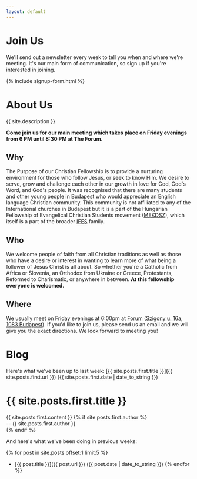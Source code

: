 ```yaml
---
layout: default
---
```


Join Us
=======

We'll send out a newsletter every week to tell you when and where we're
meeting.  It's our main form of communication, so sign up if you're
interested in joining.

{% include signup-form.html %}


About Us
========

{{ site.description }}

**Come join us for our main meeting which takes place on Friday evenings
from 6 PM until 8:30 PM at <span title="Szigony u. 16a, 1083 Budapest">
The Forum</span>.**

Why
---
The Purpose of our Christian Fellowship is to provide a nurturing
environment for those who follow Jesus, or seek to know Him.  We desire
to serve, grow and challenge each other in our growth in love for God,
God's Word, and God's people.  It was recognised that there are many
students and other young people in Budapest who would appreciate an
English language Christian community.  This community is not affiliated
to any of the International churches in Budapest but it is a part of the
Hungarian Fellowship of Evangelical Christian Students movement
([MEKDSZ](http://mekdsz.hu)), which itself is a part of the broader
[IFES](http://www.ifesworld.org) family.

Who
---
We welcome people of faith from all Christian traditions as well as
those who have a desire or interest in wanting to learn more of what
being a follower of Jesus Christ is all about.  So whether you're a
Catholic from Africa or Slovenia, an Orthodox from Ukraine or Greece,
Protestants, Reformed to Charismatic, or anywhere in between.
**At this fellowship everyone is welcomed.**

Where
-----
We usually meet on Friday evenings at 6:00pm at
[Forum](https://www.facebook.com/theForumBudapest)
([Szigony u. 16a, 1083 Budapest](https://goo.gl/maps/PJnoKsb26z92)).
If you'd like to join us, please send us an email and we will give you
the exact directions.  We look forward to meeting you!

Blog
====

Here's what we've been up to last week:
[{{ site.posts.first.title }}]({{ site.posts.first.url }})
({{ site.posts.first.date | date_to_string }})

<div class="blog-showcase">
	<h1>{{ site.posts.first.title }}</h1>
	{{ site.posts.first.content }}
	{% if site.posts.first.author %}
		<div class="author">-- {{ site.posts.first.author }}</div>
	{% endif %}
</div>

And here's what we've been doing in previous weeks:

{% for post in site.posts offset:1 limit:5 %}
 * [{{ post.title }}]({{ post.url }}) ({{ post.date | date_to_string }})
{% endfor %}
